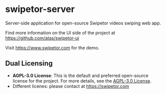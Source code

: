 # swipetor-server

Server-side application for open-source Swipetor videos swiping web app.

Find more information on the UI side of the project at https://github.com/atas/swipetor-ui

Visit https://www.swipetor.com for the demo.

## Dual Licensing

- **AGPL-3.0 License**: This is the default and preferred open-source license for the project. For more details, see the [AGPL-3.0 License](LICENSE).
- Different licenes: please contact at https://swipetor.com
